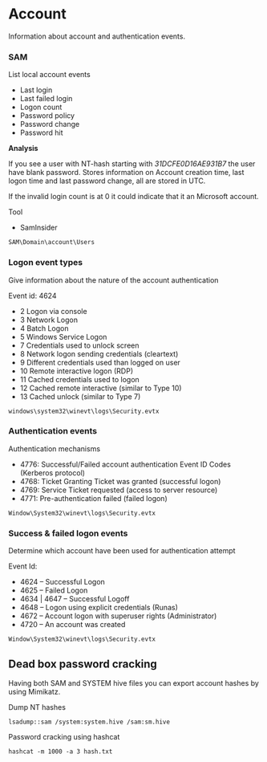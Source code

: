 # Account 

Information about account and authentication events.

### SAM

List local account events
* Last login
* Last failed login
* Logon count
* Password policy
* Password change
* Password hit

**Analysis**

If you see a user with NT-hash starting with *31DCFE0D16AE931B7* the user have blank password.
Stores information on Account creation time, last logon time and last password change, all are stored in UTC.

If the invalid login count is at 0 it could indicate that it an Microsoft account.

Tool
* SamInsider

```
SAM\Domain\account\Users
```



### Logon event types

Give information about the nature of the account authentication

Event id: 4624

* 2 Logon via console
* 3 Network Logon
* 4 Batch Logon
* 5 Windows Service Logon
* 7 Credentials used to unlock screen
* 8 Network logon sending credentials (cleartext)
* 9 Different credentials used than logged on user
* 10 Remote interactive logon (RDP)
* 11 Cached credentials used to logon
* 12 Cached remote interactive (similar to Type 10)
* 13 Cached unlock (similar to Type 7)

```
windows\system32\winevt\logs\Security.evtx
```

### Authentication events

Authentication mechanisms

* 4776: Successful/Failed account authentication Event ID Codes (Kerberos protocol)
* 4768: Ticket Granting Ticket was granted (successful logon)
* 4769: Service Ticket requested (access to server resource)
* 4771: Pre-authentication failed (failed logon)

```
Window\System32\winevt\logs\Security.evtx
```

### Success & failed logon events

Determine which account have been used for authentication attempt

Event Id:

* 4624 – Successful Logon
* 4625 – Failed Logon
* 4634 | 4647 – Successful Logoff
* 4648 – Logon using explicit credentials (Runas)
* 4672 – Account logon with superuser rights (Administrator)
* 4720 – An account was created

```
Window\System32\winevt\logs\Security.evtx
```


## Dead box password cracking 

Having both SAM and SYSTEM hive files you can export account hashes by using Mimikatz. 

Dump NT hashes
```
lsadump::sam /system:system.hive /sam:sm.hive
```

Password cracking using hashcat
```
hashcat -m 1000 -a 3 hash.txt
```
